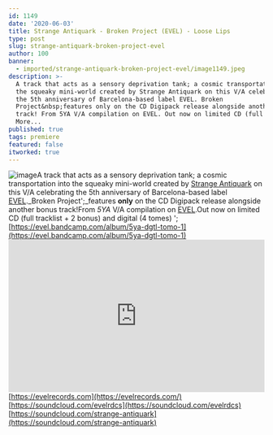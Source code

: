 ```yaml
---
id: 1149
date: '2020-06-03'
title: Strange Antiquark - Broken Project (EVEL) - Loose Lips
type: post
slug: strange-antiquark-broken-project-evel
author: 100
banner:
  - imported/strange-antiquark-broken-project-evel/image1149.jpeg
description: >-
  A track that acts as a sensory deprivation tank; a cosmic transportation into
  the squeaky mini-world created by Strange Antiquark on this V/A celebrating
  the 5th anniversary of Barcelona-based label EVEL. Broken
  Project&nbsp;features only on the CD Digipack release alongside another bonus
  track! From 5YA V/A compilation on EVEL. Out now on limited CD (full [...]Read
  More...
published: true
tags: premiere
featured: false
itworked: true
---
```

![image](../imported/strange-antiquark-broken-project-evel/image1149.jpeg)A track that acts as a sensory deprivation tank; a cosmic transportation into the squeaky mini-world created by [Strange Antiquark](https://soundcloud.com/strange-antiquark) on this V/A celebrating the 5th anniversary of Barcelona-based label [EVEL](https://evelrecords.com)._Broken Project';_features **only** on the CD Digipack release alongside another bonus track!From _5YA_ V/A compilation on [EVEL](https://evelrecords.com/).Out now on limited CD (full tracklist + 2 bonus) and digital (4 tomes) '; [](https://evel.bandcamp.com/album/5ya-dgtl-tomo-1)[https://evel.bandcamp.com/album/5ya-dgtl-tomo-1](https://evel.bandcamp.com/album/5ya-dgtl-tomo-1)<iframe width='100%' height='300' scrolling='no' frameborder='no' allow='autoplay' src='https://w.soundcloud.com/player/?url=https%3A//api.soundcloud.com/tracks/833493814&color=%23ff5500&auto_play=false&hide_related=true&show_comments=true&show_user=true&show_reposts=false&show_teaser=false'></iframe>[https://evelrecords.com](https://evelrecords.com/)  
[https://soundcloud.com/evelrdcs](https://soundcloud.com/evelrdcs)  
[](https://soundcloud.com/strange-antiquark)[https://soundcloud.com/strange-antiquark](https://soundcloud.com/strange-antiquark)